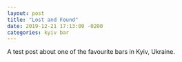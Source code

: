 ```yaml
---
layout: post
title: "Lost and Found"
date: 2019-12-21 17:13:00 -0200
categories: kyiv bar
---
```


A test post about one of the favourite bars in Kyiv, Ukraine.